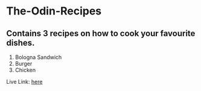 # The-Odin-Recipes

## Contains 3 recipes on how to cook your favourite dishes.
<ol>
    <li>Bologna Sandwich</li>
    <li>Burger</li>
    <li>Chicken</li>
</ol>

Live Link: [here](https://swiftanr.github.io/The-Odin-Recipies/)
